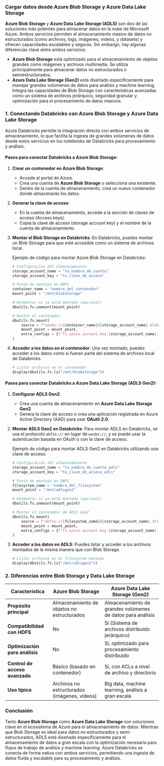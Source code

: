 ### **Cargar datos desde Azure Blob Storage y Azure Data Lake Storage**

**Azure Blob Storage** y **Azure Data Lake Storage (ADLS)** son dos de las soluciones más potentes para almacenar datos en la nube de Microsoft Azure. Ambos servicios permiten el almacenamiento masivo de datos no estructurados (como archivos, logs, imágenes, videos, y datasets) y ofrecen capacidades escalables y seguras. Sin embargo, hay algunas diferencias clave entre ambos servicios:

- **Azure Blob Storage** está optimizado para el almacenamiento de objetos grandes como imágenes y archivos multimedia. Se utiliza principalmente para almacenar datos no estructurados o semiestructurados.
- **Azure Data Lake Storage (Gen2)** está diseñado específicamente para manejar grandes volúmenes de datos para análisis y machine learning. Integra las capacidades de Blob Storage con características avanzadas como un sistema de archivos jerárquico, seguridad granular y optimización para el procesamiento de datos masivos.

### **1. Conectando Databricks con Azure Blob Storage y Azure Data Lake Storage**

Azure Databricks permite la integración directa con ambos servicios de almacenamiento, lo que facilita la ingesta de grandes volúmenes de datos desde estos servicios en los notebooks de Databricks para procesamiento y análisis.

#### Pasos para conectar Databricks a Azure Blob Storage:

1. **Crear un contenedor en Azure Blob Storage**:
   - Accede al portal de Azure.
   - Crea una cuenta de **Azure Blob Storage** o selecciona una existente.
   - Dentro de la cuenta de almacenamiento, crea un nuevo contenedor donde almacenarás los datos.

2. **Generar la clave de acceso**:
   - En la cuenta de almacenamiento, accede a la sección de claves de acceso (Access keys).
   - Copia la clave de acceso (storage account key) y el nombre de la cuenta de almacenamiento.

3. **Montar el Blob Storage en Databricks**:
   En Databricks, puedes montar un Blob Storage para que esté accesible como un sistema de archivos local.

   Ejemplo de código para montar Azure Blob Storage en Databricks:

   ```python
   # Configuración del almacenamiento
   storage_account_name = "tu_nombre_de_cuenta"
   storage_account_key = "tu_clave_de_acceso"

   # Punto de montaje en DBFS
   container_name = "nombre_del_contenedor"
   mount_point = "/mnt/blobstorage"

   # Desmontar si ya está montado (opcional)
   dbutils.fs.unmount(mount_point)

   # Montar el contenedor
   dbutils.fs.mount(
       source = f"wasbs://{container_name}@{storage_account_name}.blob.core.windows.net",
       mount_point = mount_point,
       extra_configs = {f"fs.azure.account.key.{storage_account_name}.blob.core.windows.net": storage_account_key}
   )
   ```

4. **Acceder a los datos en el contenedor**:
   Una vez montado, puedes acceder a los datos como si fueran parte del sistema de archivos local de Databricks.

   ```python
   # Listar archivos en el contenedor
   display(dbutils.fs.ls("/mnt/blobstorage"))
   ```

#### Pasos para conectar Databricks a Azure Data Lake Storage (ADLS Gen2):

1. **Configurar ADLS Gen2**:
   - Crea una cuenta de almacenamiento en **Azure Data Lake Storage Gen2**.
   - Genera la clave de acceso o crea una aplicación registrada en Azure Active Directory (AAD) para usar **OAuth 2.0**.

2. **Montar ADLS Gen2 en Databricks**:
   Para montar ADLS en Databricks, se usa el protocolo `abfss://` en lugar de `wasbs://`, y se puede usar la autenticación basada en OAuth o con la clave de acceso.

   Ejemplo de código para montar ADLS Gen2 en Databricks utilizando una clave de acceso:

   ```python
   # Configuración del almacenamiento
   storage_account_name = "tu_nombre_de_cuenta_adls"
   storage_account_key = "tu_clave_de_acceso_adls"

   # Punto de montaje en DBFS
   filesystem_name = "nombre_del_filesystem"
   mount_point = "/mnt/adlsgen2"

   # Desmontar si ya está montado (opcional)
   dbutils.fs.unmount(mount_point)

   # Montar el contenedor de ADLS Gen2
   dbutils.fs.mount(
       source = f"abfss://{filesystem_name}@{storage_account_name}.dfs.core.windows.net/",
       mount_point = mount_point,
       extra_configs = {f"fs.azure.account.key.{storage_account_name}.dfs.core.windows.net": storage_account_key}
   )
   ```

3. **Acceder a los datos en ADLS**:
   Puedes listar y acceder a los archivos montados de la misma manera que con Blob Storage.

   ```python
   # Listar archivos en el filesystem montado
   display(dbutils.fs.ls("/mnt/adlsgen2"))
   ```

### **2. Diferencias entre Blob Storage y Data Lake Storage**

| Característica                     | Azure Blob Storage                          | Azure Data Lake Storage (Gen2)         |
|------------------------------------|---------------------------------------------|----------------------------------------|
| **Propósito principal**            | Almacenamiento de objetos no estructurados  | Almacenamiento de grandes volúmenes de datos para análisis |
| **Compatibilidad con HDFS**        | No                                          | Sí (Sistema de archivos distribuido jerárquico) |
| **Optimización para análisis**     | No                                          | Sí, optimizado para procesamiento distribuido |
| **Control de acceso avanzado**     | Básico (basado en contenedor)               | Sí, con ACLs a nivel de archivo y directorio |
| **Uso típico**                     | Archivos no estructurados (imágenes, vídeos)| Big data, machine learning, análisis a gran escala |

### **Conclusión**

Tanto **Azure Blob Storage** como **Azure Data Lake Storage** son soluciones clave en el ecosistema de Azure para el almacenamiento de datos. Mientras que Blob Storage es ideal para datos no estructurados y semi-estructurados, ADLS está diseñado específicamente para el almacenamiento de datos a gran escala con la optimización necesaria para flujos de trabajo de análisis y machine learning. Azure Databricks se conecta de forma nativa con ambos servicios, permitiendo una ingesta de datos fluida y escalable para su procesamiento y análisis.